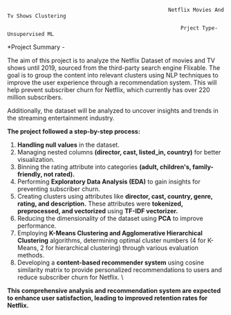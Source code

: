                                                         Netflix Movies And Tv Shows Clustering

                                                            Prject Type-Unsupervised ML

 *Project Summary -

 The aim of this project is to analyze the Netflix Dataset of movies and TV shows until 2019, sourced from the third-party search engine Flixable. The goal is to group the content into relevant clusters using NLP techniques to improve the user experience through a recommendation system. This will help prevent subscriber churn for Netflix, which currently has over 220 million subscribers.

 Additionally, the dataset will be analyzed to uncover insights and trends in the streaming entertainment industry.

**The project followed a step-by-step process:**

1. **Handling null values** in the dataset.
2. Managing nested columns **(director, cast, listed_in, country)** for better visualization.
3. Binning the rating attribute into categories **(adult, children's, family-friendly, not rated).**
4. Performing **Exploratory Data Analysis (EDA)** to gain insights for preventing subscriber churn.
5. Creating clusters using attributes like **director, cast, country, genre, rating, and description.** These attributes were **tokenized, preprocessed, and vectorized** using **TF-IDF vectorizer.**
6. Reducing the dimensionality of the dataset using **PCA** to improve performance.
7. Employing **K-Means Clustering and Agglomerative Hierarchical Clustering** algorithms, determining optimal cluster numbers (4 for K-Means, 2 for hierarchical clustering) through various evaluation methods.
8. Developing a **content-based recommender system** using cosine similarity matrix to provide personalized recommendations to users and reduce subscriber churn for Netflix. \

**This comprehensive analysis and recommendation system are expected to enhance user satisfaction, leading to improved retention rates for Netflix.**






